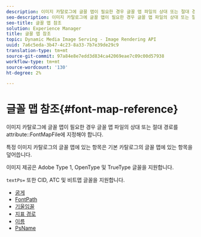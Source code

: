 ```yaml
---
description: 이미지 카탈로그에 글꼴 맵이 필요한 경우 글꼴 맵 파일의 상대 또는 절대 경로를 FontMapFile 속성에 지정해야 합니다.
seo-description: 이미지 카탈로그에 글꼴 맵이 필요한 경우 글꼴 맵 파일의 상대 또는 절대 경로를 FontMapFile 속성에 지정해야 합니다.
seo-title: 글꼴 맵 참조
solution: Experience Manager
title: 글꼴 맵 참조
topic: Dynamic Media Image Serving - Image Rendering API
uuid: 7a6c5eda-3b47-4c23-8a33-7b7e39de29c9
translation-type: tm+mt
source-git-commit: 97a84e8e7edd3d834ca42069eae7c09c00d57938
workflow-type: tm+mt
source-wordcount: '130'
ht-degree: 2%

---
```



# 글꼴 맵 참조{#font-map-reference}

이미지 카탈로그에 글꼴 맵이 필요한 경우 글꼴 맵 파일의 상대 또는 절대 경로를 attribute::FontMapFile에 지정해야 합니다.

특정 이미지 카탈로그의 글꼴 맵에 있는 항목은 기본 카탈로그의 글꼴 맵에 있는 항목을 덮어씁니다.

이미지 제공은 Adobe Type 1, OpenType 및 TrueType 글꼴을 지원합니다.

`textPs=` 또한 CID, ATC 및 비트맵 글꼴을 지원합니다.

* [굵게](r-bold-font.md)
* [FontPath](r-fontpath-font.md)
* [기울임꼴](r-italic-font.md)
* [지표 경로](r-metricspath-font.md)
* [이름](r-name-font.md)
* [PsName](r-psname-font.md)
